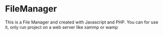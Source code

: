 # FileManager
This is a File Manager and created with Javascript and PHP. You can for use it, only run project on a web server like xammp or wamp
